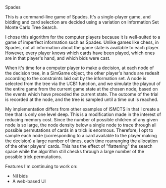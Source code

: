 Spades

This is a command-line game of Spades.  It's a single-player game, and bidding and card selection are decided using 
a variation on Information Set Monte Carlo Tree Search.  

I chose this algorithm for the computer players because it is well-suited to a game of imperfect information such as 
Spades.  Unlike games like chess, in Spades, not all information about the game state is available to each player.  However, every player knows which cards have been played, which ones are in that player's hand, and which bids were 
cast.  

When it's time for a computer player to make a decision, at each node of the decision tree, in a SimGame object, 
the other player's hands are redealt according to the constraints laid out by the information set.  A node is 
selected from the tree via the UCB1 function, and we simulate the playout of the entire game from the current 
game state at the chosen node, based on the events which have preceded the current state.  The outcome of the trial
is recorded at the node, and the tree is sampled until a time out is reached.  

My implementation differs from other examples of ISMCTS in that I create a tree that is only one level deep.  This is 
a modification made in the interest of reducing memory cost.  Since the number of possible children of any given node
is so large, the node density below a single node to trace through all possible permutations of cards in a trick is
enormous.  Therefore, I opt to sample each node (corresponding to a card available to the player making the decision)
a large number of times, each time rearranging the allocation of the other players' cards.  This has the effect of 
"flattening" the search space while the algorithm still checks through a large number of the possible trick permutations. 

Features I'm continuing to work on:
- Nil bids
- A web-based UI
